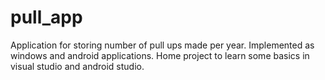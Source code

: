 # pull_app
Application for storing number of pull ups made per year. Implemented as windows and android applications. Home project to learn some basics in visual studio and android studio.
